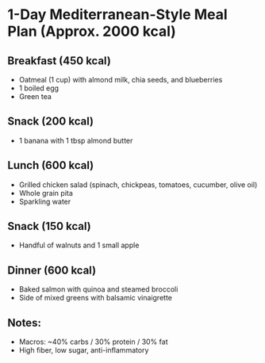 # 1-Day Mediterranean-Style Meal Plan (Approx. 2000 kcal)

## Breakfast (450 kcal)
- Oatmeal (1 cup) with almond milk, chia seeds, and blueberries
- 1 boiled egg
- Green tea

## Snack (200 kcal)
- 1 banana with 1 tbsp almond butter

## Lunch (600 kcal)
- Grilled chicken salad (spinach, chickpeas, tomatoes, cucumber, olive oil)
- Whole grain pita
- Sparkling water

## Snack (150 kcal)
- Handful of walnuts and 1 small apple

## Dinner (600 kcal)
- Baked salmon with quinoa and steamed broccoli
- Side of mixed greens with balsamic vinaigrette

## Notes:
- Macros: ~40% carbs / 30% protein / 30% fat
- High fiber, low sugar, anti-inflammatory
